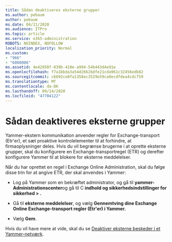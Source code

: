 ```yaml
---
title: Sådan deaktiveres eksterne grupper
ms.author: pebaum
author: pebaum
ms.date: 04/21/2020
ms.audience: ITPro
ms.topic: article
ms.service: o365-administration
ROBOTS: NOINDEX, NOFOLLOW
localization_priority: Normal
ms.custom:
- "966"
- "6000006"
ms.assetid: 4e429507-039b-410e-a994-54b443d4e91e
ms.openlocfilehash: f7a1bbda3a54d2662bdfe21cda961c32456edb82
ms.sourcegitcommit: c6692ce0fa1358ec3529e59ca0ecdfdea4cdc759
ms.translationtype: MT
ms.contentlocale: da-DK
ms.lasthandoff: 09/14/2020
ms.locfileid: "47704122"
---
```

# <a name="how-to-disable-external-groups"></a>Sådan deaktiveres eksterne grupper

Yammer-ekstern kommunikation anvender regler for Exchange-transport (Etr'er), et sæt proaktive kontrolelementer til at forhindre, at firmaoplysninger deles. Hvis du vil begrænse brugerne i at oprette eksterne grupper, skal du konfigurere en Exchange-transportregel (ETR) og derefter konfigurere Yammer til at blokere for eksterne meddelelser.
  
Når du har oprettet en regel i Exchange Online Administration, skal du følge disse trin for at angive ETR, der skal anvendes i Yammer:
  
- Log på Yammer som en bekræftet administrator, og gå til **yammer-Administrationscenter**og gå til C **indhold og sikkerhedsindstillinger for sikkerhed \> .**

- Gå til **eksterne meddelelser**, og vælg **Gennemtving dine Exchange Online Exchange-transport regler (Etr'er) i Yammer.**

- Vælg **Gem**.

Hvis du vil have mere at vide, skal du se [Deaktiver eksterne beskeder i et Yammer-netværk](https://docs.microsoft.com/yammer/work-with-external-users/disable-external-messaging).
  